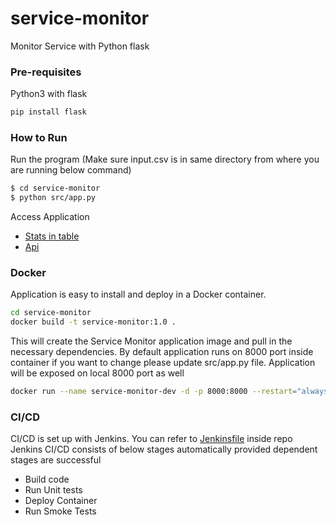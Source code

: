 # service-monitor
Monitor Service with Python flask

### Pre-requisites

Python3 with flask
```sh
pip install flask
```

### How to Run

Run the program (Make sure input.csv is in same directory from where you are running below command)
```sh
$ cd service-monitor
$ python src/app.py
```
Access Application
  - [Stats in table](http://localhost:8000/stats)
  - [Api](http://localhost:8000/api)

### Docker
Application is easy to install and deploy in a Docker container.

```sh
cd service-monitor
docker build -t service-monitor:1.0 .
```
This will create the Service Monitor application image and pull in the necessary dependencies. 
By default application runs on 8000 port inside container if you want to change please update src/app.py file. Application will be exposed on local 8000 port as well

```sh
docker run --name service-monitor-dev -d -p 8000:8000 --restart="always" service-monitor:1.0
```

### CI/CD

CI/CD is set up with Jenkins. You can refer to [Jenkinsfile](Jenkinsfile) inside repo
Jenkins CI/CD consists of below stages automatically provided dependent stages are successful
  - Build code
  - Run Unit tests
  - Deploy Container
  - Run Smoke Tests
